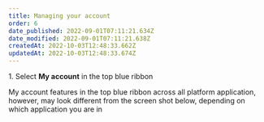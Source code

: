 ```yaml
---
title: Managing your account
order: 6
date_published: 2022-09-01T07:11:21.634Z
date_modified: 2022-09-01T07:11:21.638Z
createdAt: 2022-10-03T12:48:33.662Z
updatedAt: 2022-10-03T12:48:33.674Z
---
```

1﻿. Select **My account** in the top blue ribbon

M﻿y account features in the top blue ribbon across all platform application, however, may look different from the screen shot below, depending on which application you are in